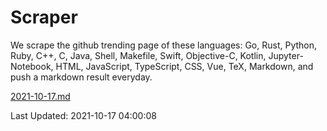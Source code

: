 # Scraper

We scrape the github trending page of these languages: Go, Rust, Python, Ruby, C++, C, Java, Shell, Makefile, Swift, Objective-C, Kotlin, Jupyter-Notebook, HTML, JavaScript, TypeScript, CSS, Vue, TeX, Markdown, and push a markdown result everyday.

[2021-10-17.md](https://github.com/yangwenmai/github-trending-backup/blob/master/2021-10-17.md)

Last Updated: 2021-10-17 04:00:08